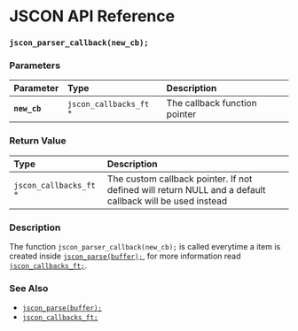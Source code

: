 # JSCON API Reference

### `jscon_parser_callback(new_cb);`

### Parameters

| Parameter | Type | Description |
| :--- | :--- | :--- |
|**`new_cb`**|`jscon_callbacks_ft *`| The callback function pointer |

### Return Value

| Type | Description |
| :--- | :--- |
|`jscon_callbacks_ft *`| The custom callback pointer. If not defined will return NULL and a default callback will be used instead |

### Description

The function `jscon_parser_callback(new_cb);` is called everytime a item is created inside [`jscon_parse(buffer);`](jscon_parse.md), for more information read [`jscon_callbacks_ft;`](jscon_callbacks_ft.md).

### See Also

* [`jscon_parse(buffer);`](jscon_parse.md)
* [`jscon_callbacks_ft;`](jscon_callbacks_ft.md)
